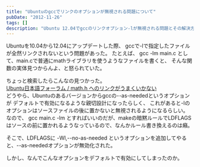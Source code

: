 ```yaml
---
title: "Ubuntuのgccでリンクのオプションが無視される問題について"
pubDate: "2012-11-26"
tags: []
description: "Ubuntu 12.04でgccのリンクオプション-lが無視される問題とその解決方法について"
---
```


Ubuntuを10.04から12.04にアップデートした際、
gccで-lで指定したファイルが全然リンクされないという問題があった。
たとえば、
    gcc -lm main.c
として、main.cで普通にmathライブラリを使うようなファイルを書くと、
そんな関数の実体見つからんよ、と怒られていた。

ちょっと検索したらこんなの見つかった。  
[Ubuntu日本語フォーラム / math.h へのリンクがうまくいかない](https://forums.ubuntulinux.jp/viewtopic.php?id=13673)  
どうやら、Ubuntuのあるバージョンからgccの--as-neededというオプションが
デフォルトで有効になるような親切設計になったらしく、
これがあると-lのオプションはソースファイルの後に置かないと無視されるようになるらしい。
なので、
    gcc main.c -lm
とすればいいのだが、makeの暗黙ルールでLDFLAGSはソースの前に置かれるようなっているので、なんかルール書き換えるのは癪。

そこで、LDFLAGSに
    -Wl,--no-as-needed
というオプションを追加してやると、--as-neededオプションが無効化された。

しかし、なんでこんなオプションをデフォルトで有効にしてしまったのか。
